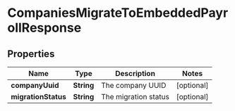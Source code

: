 

# CompaniesMigrateToEmbeddedPayrollResponse



## Properties

| Name | Type | Description | Notes |
|------------ | ------------- | ------------- | -------------|
|**companyUuid** | **String** | The company UUID |  [optional] |
|**migrationStatus** | **String** | The migration status |  [optional] |



